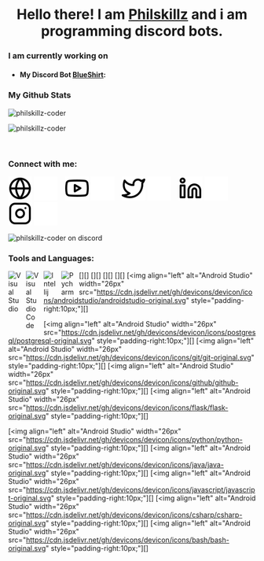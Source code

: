 <h1 align="center">Hello there! I am <a href="https://discord.c99.nl/widget/theme-3/650254133730869258.png">Philskillz</a> and i am programming discord bots.</h1>

### I am currently working on
<ul>
     <li>
          <h4>My Discord Bot <a href="https://github.com/philskillz-coder/blueshirt">BlueShirt</a>&colon;</h4>
     </li>
</ul>

### My Github Stats
<img align="center" src="https://github-readme-stats.vercel.app/api?username=philskillz-coder&theme=material-palenight&show_icons=true" alt="philskillz-coder"/>
<br>
<p align="left"> <img src="https://komarev.com/ghpvc/?username=philskillz-coder&label=Profile%20views&color=0e75b6&style=flat" alt="philskillz-coder" /> </p>
<br>

### Connect with me:

[![website](./img/globe-light.svg)](https://theskz.dev#gh-light-mode-only)
[![website](./img/globe-dark.svg)](https://theskz.dev#gh-dark-mode-only)
&nbsp;&nbsp;
[![website](./img/youtube-light.svg)](https://youtube.com/@philskz#gh-light-mode-only)
[![website](./img/youtube-dark.svg)](https://youtube.com/@philskz#gh-dark-mode-only)
&nbsp;&nbsp;
[![website](./img/twitter-light.svg)](https://twitter.com/philskz#gh-light-mode-only)
[![website](./img/twitter-dark.svg)](https://twitter.com/philskz#gh-dark-mode-only)
&nbsp;&nbsp;
[![website](./img/linkedin-light.svg)](https://linkedin.com/in/theskz#gh-light-mode-only)
[![website](./img/linkedin-dark.svg)](https://linkedin.com/in/theskz#gh-dark-mode-only)
&nbsp;&nbsp;
[![website](./img/instagram-light.svg)](https://instagram.com/philskillz.coder#gh-light-mode-only)
[![website](./img/instagram-dark.svg)](https://instagram.com/philskillz.coder#gh-dark-mode-only)

<img src="https://discord.c99.nl/widget/theme-3/650254133730869258.png" alt="philskillz-coder on discord"/>

### Tools and Languages:

[<img align="left" alt="Visual Studio" width="26px" src="https://cdn.jsdelivr.net/gh/devicons/devicon/icons/vscode/vscode-plain.svg" style="padding-right:10px;" />][]
[<img align="left" alt="Visual Studio Code" width="26px" src="https://cdn.jsdelivr.net/gh/devicons/devicon/icons/visualstudio/visualstudio-original.svg" style="padding-right:10px;" />][]
[<img align="left" alt="Intellij" width="26px" src="https://cdn.jsdelivr.net/gh/devicons/devicon/icons/intellij/intellij-original.svg" style="padding-right:10px;" />][]
[<img align="left" alt="Pycharm" width="26px" src="https://cdn.jsdelivr.net/gh/devicons/devicon/icons/pycharm/pycharm-original.svg" style="padding-right:10px;" />][]
[<img align="left" alt="Android Studio" width="26px" src="https://cdn.jsdelivr.net/gh/devicons/devicon/icons/androidstudio/androidstudio-original.svg" style="padding-right:10px;"][]

[<img align="left" alt="Android Studio" width="26px" src="https://cdn.jsdelivr.net/gh/devicons/devicon/icons/postgresql/postgresql-original.svg" style="padding-right:10px;"][]
[<img align="left" alt="Android Studio" width="26px" src="https://cdn.jsdelivr.net/gh/devicons/devicon/icons/git/git-original.svg" style="padding-right:10px;"][]
[<img align="left" alt="Android Studio" width="26px" src="https://cdn.jsdelivr.net/gh/devicons/devicon/icons/github/github-original.svg" style="padding-right:10px;"][]
[<img align="left" alt="Android Studio" width="26px" src="https://cdn.jsdelivr.net/gh/devicons/devicon/icons/flask/flask-original.svg" style="padding-right:10px;"][]

[<img align="left" alt="Android Studio" width="26px" src="https://cdn.jsdelivr.net/gh/devicons/devicon/icons/python/python-original.svg" style="padding-right:10px;"][]
[<img align="left" alt="Android Studio" width="26px" src="https://cdn.jsdelivr.net/gh/devicons/devicon/icons/java/java-original.svg" style="padding-right:10px;"][]
[<img align="left" alt="Android Studio" width="26px" src="https://cdn.jsdelivr.net/gh/devicons/devicon/icons/javascript/javascript-original.svg" style="padding-right:10px;"][]
[<img align="left" alt="Android Studio" width="26px" src="https://cdn.jsdelivr.net/gh/devicons/devicon/icons/csharp/csharp-original.svg" style="padding-right:10px;"][]
[<img align="left" alt="Android Studio" width="26px" src="https://cdn.jsdelivr.net/gh/devicons/devicon/icons/bash/bash-original.svg" style="padding-right:10px;"][]
